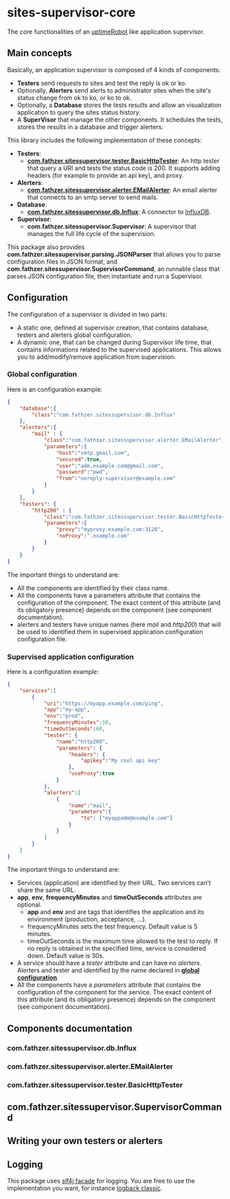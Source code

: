 # sites-supervisor-core

The core functionalities of an [uptimeRobot](https://uptimerobot.com/) like application supervisor.

## Main concepts
Basically, an application supervisor is composed of 4 kinds of components:
* **Testers** send requests to sites and test the reply is ok or ko.
* Optionally, **Alerters** send alerts to administrator sites when the site's status change from ok to ko, or ko to ok.
* Optionally, a **Database** stores the tests results and allow an visualization application to query the sites status history.
* A **SuperVisor** that manage the other components. It schedules the tests, stores the results in a database and trigger alerters.

This library includes the following implementation of these concepts:
* **Testers**:
  * **[com.fathzer.sitessupervisor.tester.BasicHttpTester](#comfathzersitessupervisortesterbasichttptester)**: An http tester that query a URI and tests the status code is 200. It supports adding headers (for example to provide an api key), and proxy.
* **Alerters**:
  * **[com.fathzer.sitessupervisor.alerter.EMailAlerter](#comfathzersitessupervisoralerteremailalerter)**: An email alerter that connects to an smtp server to send mails.
* **Database**:
  * **[com.fathzer.sitessupervisor.db.Influx](#comfathzersitessupervisoralerteremailalerter)**: A connector to [InfluxDB](https://www.influxdata.com/).
* **Supervisor**:
  * **com.fathzer.sitessupervisor.Supervisor**: A supervisor that manages the full life cycle of the supervision.
  
This package also provides **com.fathzer.sitessupervisor.parsing.JSONParser** that allows you to parse configuration files in JSON format, and **com.fathzer.sitessupervisor.SupervisorCommand**, an runnable class that parses JSON configuration file, then instantiate and run a Supervisor.

## Configuration
The configuration of a supervisor is divided in two parts:
* A static one, defined at supervisor creation, that contains database, testers and alerters global configuration.
* A dynamic one, that can be changed during Supervisor life time, that contains informations related to the supervised applications. This allows you to add/modify/remove application from supervision.

### Global configuration
Here is an configuration example:
```json
{
	"database":{
		"class":"com.fathzer.sitessupervisor.db.Influx"
	},
	"alerters":{
		"mail" : {
			"class":"com.fathzer.sitessupervisor.alerter.EMailAlerter",
			"parameters":{
				"host":"smtp.gmail.com",
				"secured":true,
				"user":"adm.example.com@gmail.com",
				"password":"pwd",
				"from":"noreply-supervisor@example.com"
			}
		}
	},
	"testers": {
		"http200" :	{
			"class":"com.fathzer.sitessupervisor.tester.BasicHttpTester",
			"parameters":{
				"proxy":"myproxy.example.com:3128",
				"noProxy":".example.com"
			}
		}
	}
}
```

The important things to understand are:
* All the components are identified by their class name.
* All the components have a parameters attribute that contains the configuration of the component. The exact content of this attribute (and its obligatory presence) depends on the component (see component documentation).
* alerters and testers have unique names (here *mail* and *http200*) that will be used to identified them in supervised application configuration configuration file.

### Supervised application configuration
Here is a configuration example:
```json
{
	"services":[
		{
			"uri":"https://myapp.example.com/ping",
			"app":"my-app",
			"env":"prod",
			"frequencyMinutes":10,
			"timeOutSeconds":60,
			"tester": {
				"name":"http200",
				"parameters": {
					"headers": {
						"apikey":"My cool api key"
					},
			  		"useProxy":true
				}
			},
			"alerters":[
				{
					"name":"mail",
					"parameters":{
						"to": ["myappadm@example.com"]
					}
				}
			]
		}
	]
}
```
The important things to understand are:
* Services (application) are identified by their URL. Two services can't share the same URL.
* **app**, **env**, **frequencyMinutes** and **timeOutSeconds** attributes are optional.
  * **app** and **env** and are tags that identifies the application and its environment (production, acceptance, ...).
  * frequencyMinutes sets the test frequency. Default value is 5 minutes.
  * timeOutSeconds is the maximum time allowed to the test to reply. If no reply is obtained in the specified time, service is considered down. Default value is 30s.
* A service should have a *tester* attribute and can have no *alerters*. Alerters and tester and identified by the name declared in [**global configuration**](#globalconfiguration).
* All the components have a *parameters* attribute that contains the configuration of the component for the service. The exact content of this attribute (and its obligatory presence) depends on the component (see component documentation).

## Components documentation
### com.fathzer.sitessupervisor.db.Influx

### com.fathzer.sitessupervisor.alerter.EMailAlerter

### com.fathzer.sitessupervisor.tester.BasicHttpTester

## com.fathzer.sitessupervisor.SupervisorCommand

## Writing your own testers or alerters

## Logging
This package uses [slf4j facade](http://www.slf4j.org/) for logging. You are free to use the implementation you want, for instance [logback classic](http://logback.qos.ch/). 

